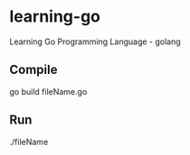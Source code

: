 # learning-go
Learning Go Programming Language - golang

## Compile
go build fileName.go

## Run
./fileName
